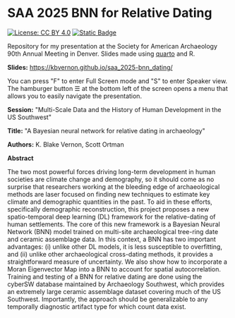 # SAA 2025 BNN for Relative Dating

<!-- badges: start -->
[![License: CC BY 4.0](https://img.shields.io/badge/License-CC_BY_4.0-lightgrey.svg)](https://creativecommons.org/licenses/by/4.0/)
[![Static Badge](https://img.shields.io/badge/Quarto-Presentation-74AADB?style=social&logo=Quarto&logoColor=74AADB&logoSize=auto&labelColor=f8f9fa)](https://quarto.org/docs/presentations/)
<!-- badges: end -->

Repository for my presentation at the Society for American Archaeology 90th
Annual Meeting in Denver. Slides made using [quarto](https://quarto.org/)
and R.

**Slides:** <https://kbvernon.github.io/saa_2025-bnn_dating/>

You can press "F" to enter Full Screen mode and "S" to enter Speaker view. The
hamburger button ☰ at the bottom left of the screen opens a menu that allows you
to easily navigate the presentation.

**Session:** "Multi-Scale Data and the History of Human Development in the US
Southwest"

**Title:** "A Bayesian neural network for relative dating in archaeology"

**Authors:** K. Blake Vernon, Scott Ortman

**Abstract**

The two most powerful forces driving long-term development in human societies
are climate change and demography, so it should come as no surprise that
researchers working at the bleeding edge of archaeological methods are laser
focused on finding new techniques to estimate key climate and demographic
quantities in the past. To aid in these efforts, specifically demographic
reconstruction, this project proposes a new spatio-temporal deep learning (DL)
framework for the relative-dating of human settlements. The core of this new
framework is a Bayesian Neural Network (BNN) model trained on multi-site
archaeological tree-ring date and ceramic assemblage data. In this context, a
BNN has two important advantages: (i) unlike other DL models, it is less
susceptible to overfitting, and (ii) unlike other archaeological cross-dating
methods, it provides a straightforward measure of uncertainty. We also show how
to incorporate a Moran Eigenvector Map into a BNN to account for spatial
autocorrelation. Training and testing of a BNN for relative dating are done
using the cyberSW database maintained by Archaeology Southwest, which provides
an extremely large ceramic assemblage dataset covering much of the US Southwest.
Importantly, the approach should be generalizable to any temporally diagnostic
artifact type for which count data exist.

